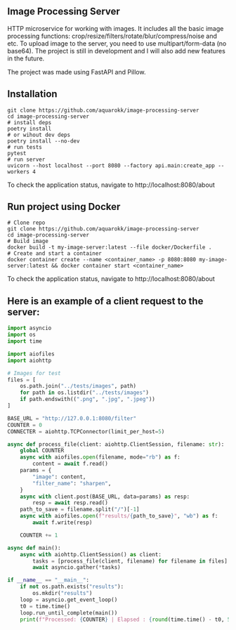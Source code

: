 ## Image Processing Server

HTTP microservice for working with images. It includes all the basic image processing functions: crop/resize/filters/rotate/blur/compress/noise and etc. To upload image to the server, you need to use multipart/form-data (no base64). The project is still in development and I will also add new features in the future.

The project was made using FastAPI and Pillow.

## Installation

```shell
git clone https://github.com/aquarokk/image-processing-server
cd image-processing-server
# install deps
poetry install
# or wihout dev deps
poetry install --no-dev
# run tests
pytest
# run server
uvicorn --host localhost --port 8080 --factory api.main:create_app --workers 4
```

To check the application status, navigate to http://localhost:8080/about

## Run project using Docker

```shell
# Clone repo
git clone https://github.com/aquarokk/image-processing-server
cd image-processing-server
# Build image
docker build -t my-image-server:latest --file docker/Dockerfile .
# Create and start a container
docker container create --name <container_name> -p 8080:8080 my-image-server:latest && docker container start <container_name>
```

To check the application status, navigate to http://localhost:8080/about

## Here is an example of a client request to the server:

```python
import asyncio
import os
import time

import aiofiles
import aiohttp

# Images for test
files = [
    os.path.join("../tests/images", path)
    for path in os.listdir("../tests/images")
    if path.endswith((".png", ".jpg", ".jpeg"))
]

BASE_URL = "http://127.0.0.1:8080/filter"
COUNTER = 0
CONNECTER = aiohttp.TCPConnector(limit_per_host=5)

async def process_file(client: aiohttp.ClientSession, filename: str):
    global COUNTER
    async with aiofiles.open(filename, mode="rb") as f:
        content = await f.read()
    params = {
        "image": content,
        "filter_name": "sharpen",
    }
    async with client.post(BASE_URL, data=params) as resp:
        resp = await resp.read()
    path_to_save = filename.split("/")[-1]
    async with aiofiles.open(f"results/{path_to_save}", "wb") as f:
        await f.write(resp)

    COUNTER += 1

async def main():
    async with aiohttp.ClientSession() as client:
        tasks = [process_file(client, filename) for filename in files]
        await asyncio.gather(*tasks)

if __name__ == "__main__":
    if not os.path.exists("results"):
        os.mkdir("results")
    loop = asyncio.get_event_loop()
    t0 = time.time()
    loop.run_until_complete(main())
    print(f"Processed: {COUNTER} | Elapsed : {round(time.time() - t0, 5)}")
```


